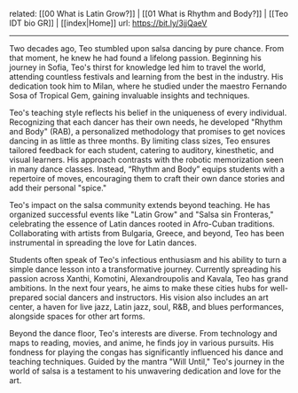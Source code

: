 related: [[00 What is Latin Grow?]] | [[01 What is Rhythm and Body?]] | [[Teo IDT bio GR]] | [[index|Home]]
url: https://bit.ly/3jjQaeV

---
Two decades ago, Teo stumbled upon salsa dancing by pure chance. From that moment, he knew he had found a lifelong passion. Beginning his journey in Sofia, Teo's thirst for knowledge led him to travel the world, attending countless festivals and learning from the best in the industry. His dedication took him to Milan, where he studied under the maestro Fernando Sosa of Tropical Gem, gaining invaluable insights and techniques.

Teo's teaching style reflects his belief in the uniqueness of every individual. Recognizing that each dancer has their own needs, he developed "Rhythm and Body" (RAB), a personalized methodology that promises to get novices dancing in as little as three months. By limiting class sizes, Teo ensures tailored feedback for each student, catering to auditory, kinesthetic, and visual learners. His approach contrasts with the robotic memorization seen in many dance classes. Instead, “Rhythm and Body” equips students with a repertoire of moves, encouraging them to craft their own dance stories and add their personal "spice."

Teo's impact on the salsa community extends beyond teaching. He has organized successful events like "Latin Grow" and "Salsa sin Fronteras," celebrating the essence of Latin dances rooted in Afro-Cuban traditions. Collaborating with artists from Bulgaria, Greece, and beyond, Teo has been instrumental in spreading the love for Latin dances.

Students often speak of Teo's infectious enthusiasm and his ability to turn a simple dance lesson into a transformative journey. Currently spreading his passion across Xanthi, Komotini, Alexandroupolis and Kavala, Teo has grand ambitions. In the next four years, he aims to make these cities hubs for well-prepared social dancers and instructors. His vision also includes an art center, a haven for live jazz, Latin jazz, soul, R&B, and blues performances, alongside spaces for other art forms.

Beyond the dance floor, Teo's interests are diverse. From technology and maps to reading, movies, and anime, he finds joy in various pursuits. His fondness for playing the congas has significantly influenced his dance and teaching techniques. Guided by the mantra "Will Until," Teo's journey in the world of salsa is a testament to his unwavering dedication and love for the art.
